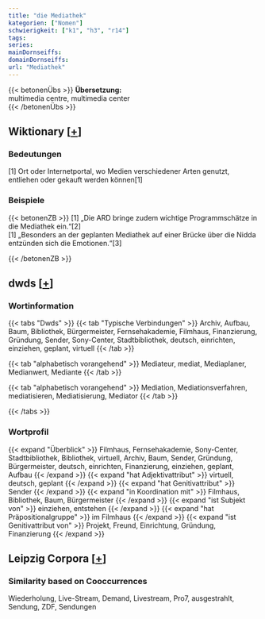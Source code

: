 ```yaml
---
title: "die Mediathek"
kategorien: ["Nomen"]
schwierigkeit: ["k1", "h3", "r14"]
tags:
series:
mainDornseiffs:
domainDornseiffs:
url: "Mediathek"
---
```


{{< betonenÜbs >}}
**Übersetzung:**  
multimedia centre, multimedia center  
{{< /betonenÜbs >}}

## Wiktionary [[+](https://de.wiktionary.org/wiki/Mediathek)]

### Bedeutungen
[1] Ort oder Internetportal, wo Medien verschiedener Arten genutzt, entliehen oder gekauft werden können[1]  

### Beispiele
{{< betonenZB >}}
[1] „Die ARD bringe zudem wichtige Programmschätze in die Mediathek ein.“[2]  
[1] „Besonders an der geplanten Mediathek auf einer Brücke über die Nidda entzünden sich die Emotionen.“[3]  

{{< /betonenZB >}}


## dwds [[+](https://www.dwds.de/wb/Mediathek)]

### Wortinformation
{{< tabs "Dwds" >}}
{{< tab "Typische Verbindungen" >}}
Archiv, Aufbau, Baum, Bibliothek, Bürgermeister, Fernsehakademie, Filmhaus, Finanzierung, Gründung, Sender, Sony-Center, Stadtbibliothek, deutsch, einrichten, einziehen, geplant, virtuell
{{< /tab >}}

{{< tab "alphabetisch vorangehend" >}}
Mediateur, mediat, Mediaplaner, Medianwert, Mediante
{{< /tab >}}

{{< tab "alphabetisch vorangehend" >}}
Mediation, Mediationsverfahren, mediatisieren, Mediatisierung, Mediator
{{< /tab >}}

{{< /tabs >}}

### Wortprofil
{{< expand "Überblick" >}} Filmhaus, Fernsehakademie, Sony-Center, Stadtbibliothek, Bibliothek, virtuell, Archiv, Baum, Sender, Gründung, Bürgermeister, deutsch, einrichten, Finanzierung, einziehen, geplant, Aufbau {{< /expand >}}
{{< expand "hat Adjektivattribut" >}} virtuell, deutsch, geplant {{< /expand >}}
{{< expand "hat Genitivattribut" >}} Sender {{< /expand >}}
{{< expand "in Koordination mit" >}} Filmhaus, Bibliothek, Baum, Bürgermeister {{< /expand >}}
{{< expand "ist Subjekt von" >}} einziehen, entstehen {{< /expand >}}
{{< expand "hat Präpositionalgruppe" >}} im Filmhaus {{< /expand >}}
{{< expand "ist Genitivattribut von" >}} Projekt, Freund, Einrichtung, Gründung, Finanzierung {{< /expand >}}

## Leipzig Corpora [[+](https://corpora.uni-leipzig.de/en/res?word=Mediathek&corpusId=deu_newscrawl-public_2018)]


### Similarity based on Cooccurrences
Wiederholung, Live-Stream, Demand, Livestream, Pro7, ausgestrahlt, Sendung, ZDF, Sendungen

